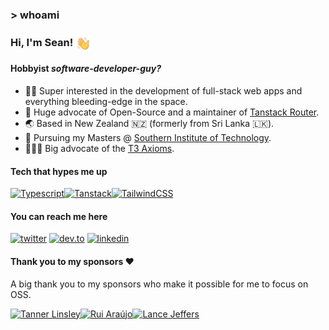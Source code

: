 ### > whoami

### Hi, I'm Sean! <img src="https://raw.githubusercontent.com/heydrdev/devtools/main/emojis/telegram/waving-hand.gif" height="25" width="25" align="center" />

#### Hobbyist *software-developer-guy?*

* 👨‍💻 Super interested in the development of full-stack web apps and everything bleeding-edge in the space.
* 🤝 Huge advocate of Open-Source and a maintainer of [Tanstack Router](https://github.com/Tanstack/Router).
* 🌏 Based in New Zealand 🇳🇿 (formerly from Sri Lanka 🇱🇰).
* 📖 Pursuing my Masters @ [Southern Institute of Technology](https://www.sit.ac.nz).
* 👨🏼‍🏫 Big advocate of the [T3 Axioms](https://github.com/t3-oss/create-t3-app#t3-axioms).

#### Tech that hypes me up
<div style="display: flex;">
  <a href="https://www.typescriptlang.org"><img src="https://raw.githubusercontent.com/danielcranney/readme-generator/main/public/icons/skills/typescript-colored.svg" width="48" height="48" alt="Typescript" /></a>
  <a href="https://tanstack.com/router"><img src="https://avatars.githubusercontent.com/u/72518640?s=200&v=4" width="48" height="48" alt="Tanstack" /></a>
  <a href="https://www.tailwindcss.com"><img src="https://raw.githubusercontent.com/danielcranney/readme-generator/main/public/icons/skills/tailwindcss-colored.svg" width="48" height="48" alt="TailwindCSS" /></a>
</div>

#### You can reach me here
[![twitter](https://img.shields.io/badge/twitter-1DA1F2?style=for-the-badge&logo=twitter&logoColor=white)](https://www.twitter.com/SeanCassiere)
[![dev.to](https://img.shields.io/badge/dev.to-1E1F21?style=for-the-badge&logo=dev.to&logoColor=white)](https://dev.to/seancassiere)
[![linkedin](https://img.shields.io/badge/linkedin-0A66C2?style=for-the-badge&logo=linkedin&logoColor=white)](https://www.linkedin.com/in/seancassiere/)

[//]: <> (credit to Julius' README https://github.com/juliusmarminge)

#### Thank you to my sponsors ❤️

A big thank you to my sponsors who make it possible for me to focus on OSS.

<!-- sponsors --><a href="https://github.com/tannerlinsley"><img src="https://github.com/tannerlinsley.png" width="60px" alt="Tanner Linsley" /></a><a href="https://github.com/ruiaraujo012"><img src="https://github.com/ruiaraujo012.png" width="60px" alt="Rui Araújo" /></a><a href="https://github.com/lancej1022"><img src="https://github.com/lancej1022.png" width="60px" alt="Lance Jeffers" /></a><!-- sponsors -->
